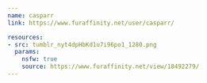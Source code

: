 ```yaml
---
name: casparr
link: https://www.furaffinity.net/user/casparr/

resources:
- src: tumblr_nyt4dpHbKd1u7i96po1_1280.png
  params:
    nsfw: true
    source: https://www.furaffinity.net/view/18492279/
---
```

